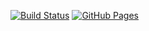 
[![Build Status](https://github.com/AlejoRuso/JS_LoadingSorting/workflows/Deploy%20to%20GitHub%20Pages/badge.svg)](https://github.com/AlejoRuso/JS_LoadingSorting/actions)
[![GitHub Pages](https://img.shields.io/badge/GitHub-Pages-blue)](https://AlejoRuso.github.io/JS_LoadingSorting/)